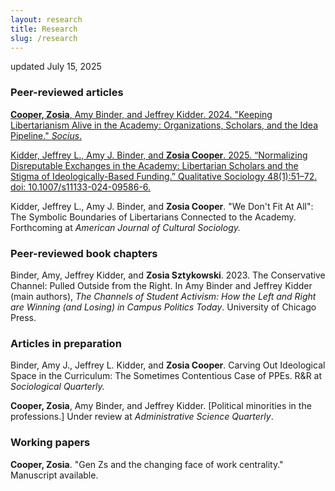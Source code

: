 ```yaml
---
layout: research
title: Research
slug: /research
---
```

updated July 15, 2025
### Peer-reviewed articles

[**Cooper, Zosia**, Amy Binder, and Jeffrey Kidder. 2024. "Keeping Libertarianism Alive in the Academy: Organizations, Scholars, and the Idea Pipeline." _Socius_.](https://journals.sagepub.com/doi/full/10.1177/23780231241287949)

[Kidder, Jeffrey L., Amy J. Binder, and **Zosia Cooper**. 2025. “Normalizing Disreputable Exchanges in the Academy: Libertarian Scholars and the Stigma of Ideologically-Based Funding.” Qualitative Sociology 48(1):51–72. doi: 10.1007/s11133-024-09586-6.](https://link.springer.com/article/10.1007/s11133-024-09586-6)

Kidder, Jeffrey L., Amy J. Binder, and **Zosia Cooper**. 	"We Don't Fit At All": The Symbolic Boundaries of Libertarians Connected to the Academy. Forthcoming at _American Journal of Cultural Sociology._

### Peer-reviewed book chapters
Binder, Amy, Jeffrey Kidder, and **Zosia Sztykowski**. 2023. The Conservative Channel: Pulled Outside from the Right. In Amy Binder and Jeffrey Kidder (main authors), _The Channels of Student Activism: How the Left and Right are Winning (and Losing) in Campus Politics Today_. University of Chicago Press.

### Articles in preparation
Binder, Amy J., Jeffrey L. Kidder, and **Zosia Cooper**. Carving Out Ideological Space in the Curriculum: The Sometimes Contentious Case of PPEs. R&R at _Sociological Quarterly._

**Cooper, Zosia**, Amy Binder, and Jeffrey Kidder. [Political minorities in the professions.] Under review at _Administrative Science Quarterly_.

### Working papers
**Cooper, Zosia**. "Gen Zs and the changing face of work centrality." Manuscript available. 

